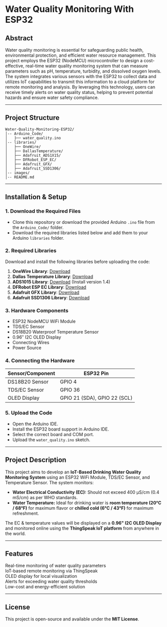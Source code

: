 # Water Quality Monitoring With ESP32

## Abstract  
Water quality monitoring is essential for safeguarding public health, environmental protection, and efficient water resource management. This project employs the ESP32 (NodeMCU) microcontroller to design a cost-effective, real-time water quality monitoring system that can measure parameters such as pH, temperature, turbidity, and dissolved oxygen levels. The system integrates various sensors with the ESP32 to collect data and utilizes IoT capabilities to transmit this information to a cloud platform for remote monitoring and analysis. By leveraging this technology, users can receive timely alerts on water quality status, helping to prevent potential hazards and ensure water safety compliance.

---

## Project Structure  
```
Water-Quality-Monitoring-ESP32/
│-- Arduino_Code/
│   ├── water_quality.ino
│-- libraries/
│   ├── OneWire/
│   ├── DallasTemperature/
│   ├── Adafruit_ADS1X15/
│   ├── DFRobot_ESP_EC/
│   ├── Adafruit_GFX/
│   ├── Adafruit_SSD1306/
│-- images/
│-- README.md
```

---

## Installation & Setup  
### 1. Download the Required Files  
- Clone this repository or download the provided Arduino `.ino` file from the `Arduino_Code/` folder.
- Download the required libraries listed below and add them to your Arduino `libraries` folder.

### 2. Required Libraries  
Download and install the following libraries before uploading the code:

1. **OneWire Library**: [Download](https://github.com/PaulStoffregen/OneWire)
2. **Dallas Temperature Library**: [Download](https://github.com/milesburton/Arduino-Temperature-Control-Library)
3. **ADS1015 Library**: [Download](https://github.com/adafruit/Adafruit_ADS1X15) (Install version 1.4)
4. **DFRobot ESP EC Library**: [Download](https://github.com/GreenPonik/DFRobot_ESP_EC_BY_GREENPONIK)
5. **Adafruit GFX Library**: [Download](https://github.com/adafruit/Adafruit-GFX-Library)
6. **Adafruit SSD1306 Library**: [Download](https://github.com/adafruit/Adafruit_SSD1306)

### 3. Hardware Components  
- ESP32 NodeMCU WiFi Module
- TDS/EC Sensor
- DS18B20 Waterproof Temperature Sensor
- 0.96″ I2C OLED Display
- Connecting Wires
- Power Source

### 4. Connecting the Hardware  
| Sensor/Component | ESP32 Pin |
|-----------------|----------|
| DS18B20 Sensor | GPIO 4   |
| TDS/EC Sensor  | GPIO 36  |
| OLED Display   | GPIO 21 (SDA), GPIO 22 (SCL) |

### 5. Upload the Code  
- Open the Arduino IDE.
- Install the ESP32 board support in Arduino IDE.
- Select the correct board and COM port.
- Upload the `water_quality.ino` sketch.

---

## Project Description  
This project aims to develop an **IoT-Based Drinking Water Quality Monitoring System** using an ESP32 WiFi Module, TDS/EC Sensor, and Temperature Sensor. The system monitors:

- **Water Electrical Conductivity (EC):** Should not exceed 400 μS/cm (0.4 mS/cm) as per WHO standards.
- **Water Temperature:** Ideal for drinking water is **room temperature (20°C / 68°F)** for maximum flavor or **chilled cold (6°C / 43°F)** for maximum refreshment.

The EC & temperature values will be displayed on a **0.96" I2C OLED Display** and monitored online using the **ThingSpeak IoT platform** from anywhere in the world.

---

## Features  
 Real-time monitoring of water quality parameters  
 IoT-based remote monitoring via ThingSpeak  
 OLED display for local visualization  
 Alerts for exceeding water quality thresholds  
 Low-cost and energy-efficient solution  

---

## License  
This project is open-source and available under the **MIT License**.

